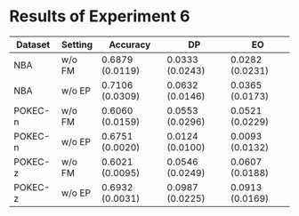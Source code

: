 # Results of Experiment 6

| Dataset | Setting | Accuracy        | DP              | EO              |
|---------|---------|-----------------|-----------------|-----------------|
| NBA     | w/o FM  | 0.6879 (0.0119) | 0.0333 (0.0243) | 0.0282 (0.0231) |
| NBA     | w/o EP  | 0.7106 (0.0309) | 0.0632 (0.0146) | 0.0365 (0.0173) |
| POKEC-n | w/o FM  | 0.6060 (0.0159) | 0.0553 (0.0296) | 0.0521 (0.0229) |
| POKEC-n | w/o EP  | 0.6751 (0.0020) | 0.0124 (0.0100) | 0.0093 (0.0132) |
| POKEC-z | w/o FM  | 0.6021 (0.0095) | 0.0546 (0.0249) | 0.0607 (0.0188) |
| POKEC-z | w/o EP  | 0.6932 (0.0031) | 0.0987 (0.0225) | 0.0913 (0.0169) |
